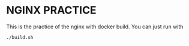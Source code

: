 # NGINX PRACTICE

This is the practice of the nginx with docker build.
You can just run with

```
./build.sh
```